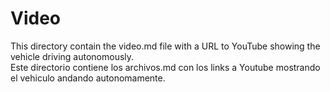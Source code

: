 Video
====

This directory contain the video.md file with a URL to YouTube showing the vehicle driving autonomously.  
Este directorio contiene los archivos.md con los links a Youtube mostrando el vehiculo andando autonomamente.
